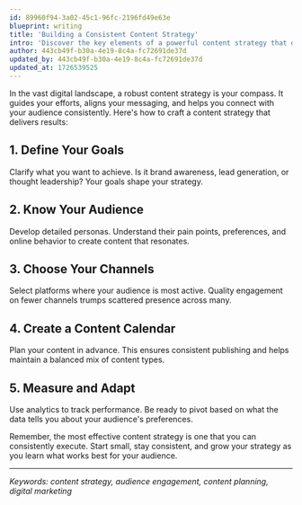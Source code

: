 ```yaml
---
id: 89960f94-3a02-45c1-96fc-2196fd49e63e
blueprint: writing
title: 'Building a Consistent Content Strategy'
intro: 'Discover the key elements of a powerful content strategy that drives results. Learn how to define clear goals, understand your audience, choose the right...'
author: 443cb49f-b30a-4e19-8c4a-fc72691de37d
updated_by: 443cb49f-b30a-4e19-8c4a-fc72691de37d
updated_at: 1726539525
---
```

In the vast digital landscape, a robust content strategy is your compass. It guides your efforts, aligns your messaging, and helps you connect with your audience consistently. Here's how to craft a content strategy that delivers results:

## 1. Define Your Goals
Clarify what you want to achieve. Is it brand awareness, lead generation, or thought leadership? Your goals shape your strategy.

## 2. Know Your Audience
Develop detailed personas. Understand their pain points, preferences, and online behavior to create content that resonates.

## 3. Choose Your Channels
Select platforms where your audience is most active. Quality engagement on fewer channels trumps scattered presence across many.

## 4. Create a Content Calendar
Plan your content in advance. This ensures consistent publishing and helps maintain a balanced mix of content types.

## 5. Measure and Adapt
Use analytics to track performance. Be ready to pivot based on what the data tells you about your audience's preferences.

Remember, the most effective content strategy is one that you can consistently execute. Start small, stay consistent, and grow your strategy as you learn what works best for your audience.

---

*Keywords: content strategy, audience engagement, content planning, digital marketing*